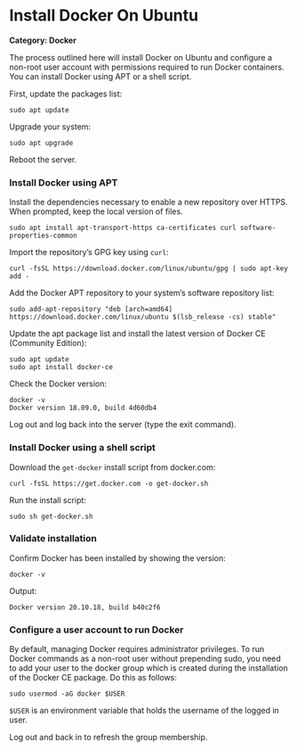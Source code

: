 # Install Docker On Ubuntu

__Category: Docker__

The process outlined here will install Docker on Ubuntu and configure a non-root user account with permissions required to run Docker containers. You can install Docker using APT or a shell script.

First, update the packages list: 

```shell
sudo apt update
```

Upgrade your system:

```shell
sudo apt upgrade
```

Reboot the server.

### Install Docker using APT

Install the dependencies necessary to enable a new repository over HTTPS. When prompted, keep the local version of files.

```shell
sudo apt install apt-transport-https ca-certificates curl software-properties-common
```

Import the repository’s GPG key using `curl`:

```shell
curl -fsSL https://download.docker.com/linux/ubuntu/gpg | sudo apt-key add -
```

Add the Docker APT repository to your system’s software repository list:

```shell
sudo add-apt-repository "deb [arch=amd64] https://download.docker.com/linux/ubuntu $(lsb_release -cs) stable"
```

Update the apt package list and install the latest version of Docker CE (Community Edition):

```shell
sudo apt update
sudo apt install docker-ce
```

Check the Docker version:

```shell
docker -v
Docker version 18.09.0, build 4d60db4
```

Log out and log back into the server (type the exit command).

### Install Docker using a shell script

Download the `get-docker` install script from docker.com:

```shell
curl -fsSL https://get.docker.com -o get-docker.sh
```

Run the install script:

```shell
sudo sh get-docker.sh
```

### Validate installation

Confirm Docker has been installed by showing the version:

```shell
docker -v
```

Output:

```shell
Docker version 20.10.18, build b40c2f6
```

### Configure a user account to run Docker

By default, managing Docker requires administrator privileges. To run Docker commands as a non-root user without prepending sudo, you need to add your user to the docker group which is created during the installation of the Docker CE package. Do this as follows:

```shell
sudo usermod -aG docker $USER
```

`$USER` is an environment variable that holds the username of the logged in user.

Log out and back in to refresh the group membership.